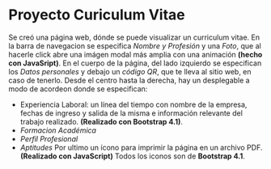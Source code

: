 # Proyecto Curiculum Vitae

Se creó una página web, dónde se puede visualizar un curriculum vitae. 
En la barra de navegacion se especifica *Nombre y Profesión* y una *Foto*, que al hacerle click abre una imágen modal más amplia con una animación **(hecho con JavaSript)**.
En el cuerpo de la página, del lado izquierdo se especifican los *Datos personales* y debajo un *código QR*, que te lleva al sitio web, en caso de tenerlo.
Desde el centro hasta la derecha, hay un desplegable a modo de acordeon donde se especifican:
* Experiencia Laboral: un línea del tiempo con nombre de la empresa, fechas de ingreso y salida de la misma e información relevante del trabajo realizado. **(Realizado con Bootstrap 4.1)**.
* *Formacion Académica*
* *Perfil Profesional* 
* *Aptitudes*
Por ultimo un ícono para imprimir la página en un archivo PDF. **(Realizado con JavaScript)**
Todos los iconos son de **Bootstrap 4.1**.

